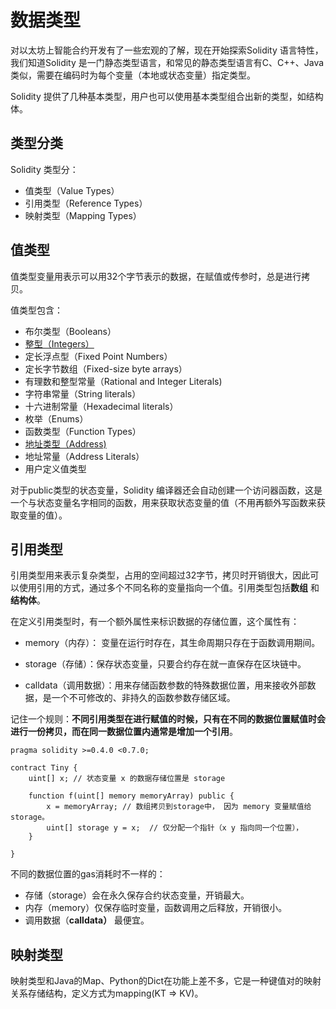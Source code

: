 # 数据类型

对以太坊上智能合约开发有了一些宏观的了解，现在开始探索Solidity 语言特性，我们知道Solidity 是一门静态类型语言，和常见的静态类型语言有C、C++、Java类似，需要在编码时为每个变量（本地或状态变量）指定类型。

Solidity 提供了几种基本类型，用户也可以使用基本类型组合出新的类型，如结构体。

## 类型分类

Solidity 类型分：

* 值类型（Value Types） 
* 引用类型（Reference Types）
* 映射类型（Mapping Types）

## 值类型

值类型变量用表示可以用32个字节表示的数据，在赋值或传参时，总是进行拷贝。

值类型包含：
 * 布尔类型（Booleans）
 * [整型（Integers）](./4_int.md)
 * 定长浮点型（Fixed Point Numbers）
 * 定长字节数组（Fixed-size byte arrays）
 * 有理数和整型常量（Rational and Integer Literals) 
 * 字符串常量（String literals）
 * 十六进制常量（Hexadecimal literals）
 * 枚举（Enums）
 * 函数类型（Function Types）
 * [地址类型（Address)](./5_address.md) 
 * 地址常量（Address Literals）
 * 用户定义值类型



对于public类型的状态变量，Solidity 编译器还会自动创建一个访问器函数，这是一个与状态变量名字相同的函数，用来获取状态变量的值（不用再额外写函数来获取变量的值）。



## 引用类型

引用类型用来表示复杂类型，占用的空间超过32字节，拷贝时开销很大，因此可以使用引用的方式，通过多个不同名称的变量指向一个值。引用类型包括**数组** 和**结构体**。

在定义引用类型时，有一个额外属性来标识数据的存储位置，这个属性有：

* memory（内存）： 变量在运行时存在，其生命周期只存在于函数调用期间。

* storage（存储）：保存状态变量，只要合约存在就一直保存在区块链中。

* calldata（调用数据）：用来存储函数参数的特殊数据位置，用来接收外部数据，是一个不可修改的、非持久的函数参数存储区域。



记住一个规则：**不同引用类型在进行赋值的时候，只有在不同的数据位置赋值时会进行一份拷贝，而在同一数据位置内通常是增加一个引用**。

```solidity
pragma solidity >=0.4.0 <0.7.0;

contract Tiny {
    uint[] x; // 状态变量 x 的数据存储位置是 storage

    function f(uint[] memory memoryArray) public {
        x = memoryArray; // 数组拷贝到storage中， 因为 memory 变量赋值给 storage。
        uint[] storage y = x;  // 仅分配一个指针（x y 指向同一个位置），
    }

}
```



不同的数据位置的gas消耗时不一样的：

- 存储（storage）会在永久保存合约状态变量，开销最大。
- 内存（memory）仅保存临时变量，函数调用之后释放，开销很小。
- 调用数据（**calldata）** 最便宜。



## 映射类型

映射类型和Java的Map、Python的Dict在功能上差不多，它是一种键值对的映射关系存储结构，定义方式为mapping(KT => KV)。



